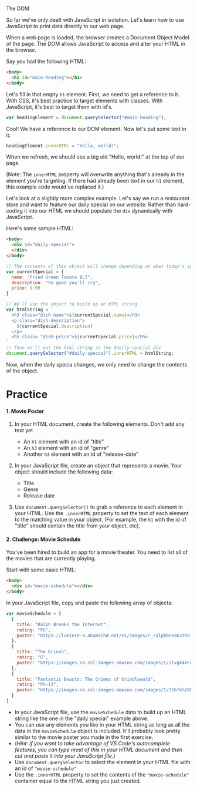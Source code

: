 The DOM

So far we've only dealt with JavaScript in isolation. Let's learn how to use JavaScript to print data directly to our web page. 


When a web page is loaded, the browser creates a Document Object Model of the page. The DOM allows JavaScript to access and alter your HTML in the browser.

Say you had the following HTML:

```html
<body>
  <h1 id="main-heading"></h1>
</body>
```

Let's fill in that empty `h1` element. First, we need to get a reference to it. With CSS, it's best practice to target elements with classes. With JavaScript, it's best to target them with id's. 

```js
var headingElement = document.querySelector("#main-heading");
```

Cool! We have a reference to our DOM element. Now let's put some text in it:
```js
headingElement.innerHTML = "Hello, world!";
```
When we refresh, we should see a big old "Hello, world!" at the top of our page.

(Note: The `innerHTML` property will overwrite anything that's already in the element you're targeting. If there had already been text in our `h1` element, this example code would've replaced it.) 

Let's look at a slightly more complex example. Let's say we run a restaurant store and want to feature our daily special on our website. Rather than hard-coding it into our HTML we should populate the `div` dynamically with JavaScript.

Here's some sample HTML:
```html
<body>
  <div id="daily-special">
  </div>
</body>
```
```js
// The contents of this object will change depending on what today's special is
var currentSpecial = {
  name: "Fried Green Tomato BLT",
  description: "So good you'll cry",
  price: 9.99
}

// We'll use the object to build up an HTML string 
var htmlString = `
  <h3 class="dish-name">${currentSpecial.name}</h3>
  <p class="dish-description">
    ${currentSpecial.description}
  </p>
  <h5 class= "dish-price">${currentSpecial.price}</h5>
`
// Then we'll put the html string in the #daily-special div
document.querySelector("#daily-special").innerHTML = htmlString;
```

Now, when the daily specia changes, we only need to change the contents of the object.

# Practice
#### 1. Movie Poster
1. In your HTML document, create the following elements. Don't add any text yet.
    - An `h1` element with an id of "title"
    - An `h3` element with an id of "genre"
    - Another `h3` element with an id of "release-date"

2. In your JavaScript file, create an object that represents a movie. Your object should include the following data:
    - Title
    - Genre
    - Release date
3. Use `document.querySelector()` to grab a reference to each element in your HTML. Use the `.innerHTML` property to set the text of each element to the matching value in your object. (For example, the `h1` with the id of "title" should contain the title from your object, etc). 

#### 2. Challenge: Movie Schedule
You've been hired to build an app for a movie theater. You need to list all of the movies that are currently playing. 

Start with some basic HTML: 
```html
<body>
  <div id="movie-schedule"></div>
</body>
```
In your JavaScript file, copy and paste the following array of objects: 
```js
var movieSchedule = [
  {
    title: "Ralph Breaks the Internet",
    rating: "PG",
    poster: "https://lumiere-a.akamaihd.net/v1/images/r_ralphbreakstheinternet_header_ddt-17403_08ef6d92.jpeg?region=0,0,1024,1274&optimize=true"
  }, 
  {
    title: "The Grinch",
    rating: "G",
    poster: "https://images-na.ssl-images-amazon.com/images/I/71vgX4VFdiL._SY679_.jpg"
  },
  {
    title: "Fantastic Beasts: The Crimes of Grindlewald",
    rating: "PG-13",
    poster: "https://images-na.ssl-images-amazon.com/images/I/716fk%2BBZ-NL._SY606_.jpg"
  }
]
```
- In your JavaScript file, use the `movieSchedule` data to build up an HTML string like the one in the "daily special" example above. 
- You can use any elements you like in your HTML string as long as all the data in the `movieSchedule` object is included. It'll probably look pretty similar to the movie poster you made in the first exercise.
- (*Hint: if you want to take advantage of VS Code's autocomplete features, you can type most of this in your HTML document and then cut and paste it into your JavaScript file.*)
- Use `document.querySelector` to select the element in your HTML file with an id of `"movie-schedule"`
- Use the `.innerHTML` property to set the contents of the `"movie-schedule"` container equal to the HTML string you just created.

